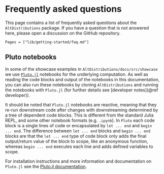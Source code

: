 # Frequently asked questions

This page contains a list of frequently asked questions about the `AltDistributions` package. If you have a question that is not answered here, please open a discussion on the GitHub repository.

```@contents
Pages = ["lib/getting-started/faq.md"]
```

## Pluto notebooks

In some of the showcase examples in `AltDistributions/docs/src/showcase` we use [`Pluto.jl`](https://plutojl.org/) notebooks for the underlying computation. As well as reading the code blocks and output of the notebooks in this documentation, you can also run these notebooks by cloning `AltDistributions` and running the notebooks with `Pluto.jl` (for further details see [developer notes](@ref developer)).

It should be noted that `Pluto.jl` notebooks are reactive, meaning that they re-run downstream code after changes with downstreaming determined by a tree of dependent code blocks. This is different from the standard Julia REPL, and some other notebook formats (e.g. `.ipynb`). In `Pluto` each code block is a single lines of code or encapsulated by `let ... end` and `begin ... end`. The difference between `let ... end` blocks and `begin ... end` blocks are that the `let ... end` type of code block only adds the final output/return value of the block to scope, like an anonymous function, whereas `begin ... end` executes each line and adds defined variables to scope.

For installation instructions and more information and documentation on `Pluto.jl` see the [Pluto.jl documentation](https://plutojl.org/).
